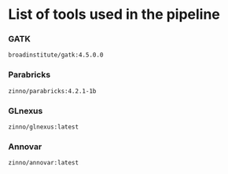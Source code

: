 # List of tools used in the pipeline

### GATK

```
broadinstitute/gatk:4.5.0.0
```

### Parabricks

```
zinno/parabricks:4.2.1-1b
```

### GLnexus

```
zinno/glnexus:latest
```

### Annovar

```
zinno/annovar:latest
```
